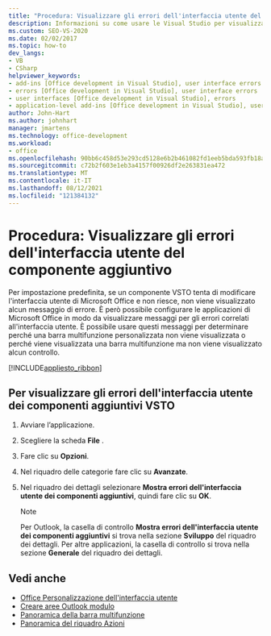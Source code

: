 ```yaml
---
title: "Procedura: Visualizzare gli errori dell'interfaccia utente del componente aggiuntivo"
description: Informazioni su come usare le Visual Studio per visualizzare a livello di codice gli errori dell'interfaccia utente del componente aggiuntivo VTSO nelle Microsoft Office applicazioni.
ms.custom: SEO-VS-2020
ms.date: 02/02/2017
ms.topic: how-to
dev_langs:
- VB
- CSharp
helpviewer_keywords:
- add-ins [Office development in Visual Studio], user interface errors
- errors [Office development in Visual Studio], user interface errors
- user interfaces [Office development in Visual Studio], errors
- application-level add-ins [Office development in Visual Studio], user interface errors
author: John-Hart
ms.author: johnhart
manager: jmartens
ms.technology: office-development
ms.workload:
- office
ms.openlocfilehash: 90bb6c458d53e293cd5128e6b2b461082fd1eeb5bda593fb18a5b74f5d7867e3
ms.sourcegitcommit: c72b2f603e1eb3a4157f00926df2e263831ea472
ms.translationtype: MT
ms.contentlocale: it-IT
ms.lasthandoff: 08/12/2021
ms.locfileid: "121384132"
---
```

# <a name="how-to-show-add-in-user-interface-errors"></a>Procedura: Visualizzare gli errori dell'interfaccia utente del componente aggiuntivo
  Per impostazione predefinita, se un componente VSTO tenta di modificare l'interfaccia utente di Microsoft Office e non riesce, non viene visualizzato alcun messaggio di errore. È però possibile configurare le applicazioni di Microsoft Office in modo da visualizzare messaggi per gli errori correlati all'interfaccia utente. È possibile usare questi messaggi per determinare perché una barra multifunzione personalizzata non viene visualizzata o perché viene visualizzata una barra multifunzione ma non viene visualizzato alcun controllo.

 [!INCLUDE[appliesto_ribbon](../vsto/includes/appliesto-ribbon-md.md)]

## <a name="to-show-vsto-add-in-user-interface-errors"></a>Per visualizzare gli errori dell'interfaccia utente dei componenti aggiuntivi VSTO

1. Avviare l’applicazione.

2. Scegliere la scheda **File** .

3. Fare clic su **Opzioni**.

4. Nel riquadro delle categorie fare clic su **Avanzate**.

5. Nel riquadro dei dettagli selezionare **Mostra errori dell'interfaccia utente dei componenti aggiuntivi**, quindi fare clic su **OK**.

    > [!NOTE]
    > Per Outlook, la casella di controllo **Mostra errori dell'interfaccia utente dei componenti aggiuntivi** si trova nella sezione **Sviluppo** del riquadro dei dettagli. Per altre applicazioni, la casella di controllo si trova nella sezione **Generale** del riquadro dei dettagli.

## <a name="see-also"></a>Vedi anche
- [Office Personalizzazione dell'interfaccia utente](../vsto/office-ui-customization.md)
- [Creare aree Outlook modulo](../vsto/creating-outlook-form-regions.md)
- [Panoramica della barra multifunzione](../vsto/ribbon-overview.md)
- [Panoramica del riquadro Azioni](../vsto/actions-pane-overview.md)
